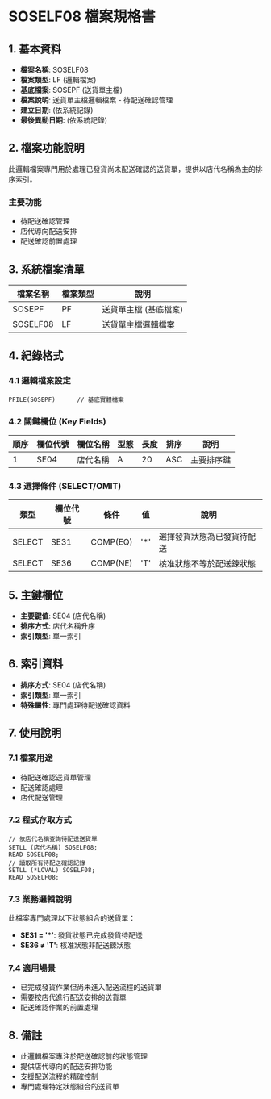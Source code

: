 # SOSELF08 檔案規格書

## 1. 基本資料
- **檔案名稱**: SOSELF08
- **檔案類型**: LF (邏輯檔案)
- **基底檔案**: SOSEPF (送貨單主檔)
- **檔案說明**: 送貨單主檔邏輯檔案 - 待配送確認管理
- **建立日期**: (依系統記錄)
- **最後異動日期**: (依系統記錄)

## 2. 檔案功能說明
此邏輯檔案專門用於處理已發貨尚未配送確認的送貨單，提供以店代名稱為主的排序索引。

### 主要功能
- 待配送確認管理
- 店代導向配送安排
- 配送確認前置處理

## 3. 系統檔案清單
| 檔案名稱 | 檔案類型 | 說明 |
|----------|----------|------|
| SOSEPF | PF | 送貨單主檔 (基底檔案) |
| SOSELF08 | LF | 送貨單主檔邏輯檔案 |

## 4. 紀錄格式

### 4.1 邏輯檔案設定
```
PFILE(SOSEPF)      // 基底實體檔案
```

### 4.2 關鍵欄位 (Key Fields)
| 順序 | 欄位代號 | 欄位名稱 | 型態 | 長度 | 排序 | 說明 |
|------|----------|----------|------|------|------|------|
| 1 | SE04 | 店代名稱 | A | 20 | ASC | 主要排序鍵 |

### 4.3 選擇條件 (SELECT/OMIT)
| 類型 | 欄位代號 | 條件 | 值 | 說明 |
|------|----------|------|----|----|
| SELECT | SE31 | COMP(EQ) | '*' | 選擇發貨狀態為已發貨待配送 |
| SELECT | SE36 | COMP(NE) | 'T' | 核准狀態不等於配送鍊狀態 |

## 5. 主鍵欄位
- **主要鍵值**: SE04 (店代名稱)
- **排序方式**: 店代名稱升序
- **索引類型**: 單一索引

## 6. 索引資料
- **排序方式**: SE04 (店代名稱)
- **索引類型**: 單一索引
- **特殊屬性**: 專門處理待配送確認資料

## 7. 使用說明

### 7.1 檔案用途
- 待配送確認送貨單管理
- 配送確認處理
- 店代配送管理

### 7.2 程式存取方式
```rpg
// 依店代名稱查詢待配送送貨單
SETLL (店代名稱) SOSELF08;
READ SOSELF08;
// 讀取所有待配送確認記錄
SETLL (*LOVAL) SOSELF08;
READ SOSELF08;
```

### 7.3 業務邏輯說明
此檔案專門處理以下狀態組合的送貨單：
- **SE31 = '*'**: 發貨狀態已完成發貨待配送
- **SE36 ≠ 'T'**: 核准狀態非配送鍊狀態

### 7.4 適用場景
- 已完成發貨作業但尚未進入配送流程的送貨單
- 需要按店代進行配送安排的送貨單
- 配送確認作業的前置處理

## 8. 備註
- 此邏輯檔案專注於配送確認前的狀態管理
- 提供店代導向的配送安排功能
- 支援配送流程的精確控制
- 專門處理特定狀態組合的送貨單 